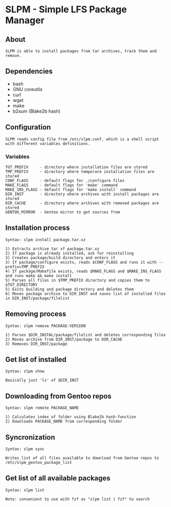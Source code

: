 # SLPM - Simple LFS Package Manager

## About
    SLPM is able to install packages from tar archives, track them and remove.

## Dependencies
* bash
* GNU coreutils
* curl
* wget
* make
* b2sum (Blake2b hash)

## Configuration
    SLPM reads config file from /etc/slpm.conf, which is a shell script
    with different variables definitions.
### Variables
    TGT_PREFIX     - directory where installation files are stored
    TMP_PREFIX     - directory where temporare installation files are stored
    CONF_FLAGS     - default flags for ./configure files
    MAKE_FLAGS     - default flags for 'make' command
    MAKE_INS_FLAGS - default flags for 'make install' command
    DIR_INST       - directory where archives with install packages are stored
    DIR_CACHE      - directory where archives with removed packages are stored
    GENTOO_MIRROR  - Gentoo mirror to get sources from

## Installation process
    Syntax: slpm install package.tar.xz

    1) Extracts archive tar xf package.tar.xz
    2) If package is already installed, ask for reinstalling
    3) Creates package/build directory and enters it
    3) If package/configure exists, reads $CONF_FLAGS and runs it with --prefix=TMP_PREFIX
    4) If package/Makefile exists, reads $MAKE_FLAGS and $MAKE_INS_FLAGS and runs make && make install
    5) Parses all files in $TMP_PREFIX directory and copies them to $TGT_DIRECTORY
    5) Exits building and package directory and deletes them
    6) Moves package archive to DIR_INST and saves list of installed files in DIR_INST/package/filelist

## Removing process
    Syntax: slpm remove PACKAGE-VERSION

    1) Parses $DIR_INSTAL/package/filelist and deletes corresponding files
    2) Moves archive from DIR_INST/package to DIR_CACHE
    3) Removes DIR_INST/package

## Get list of installed
    Syntax: slpm show

    Basically just 'ls' of $DIR_INST

## Downloading from Gentoo repos
    Syntax: slpm remote PACKAGE_NAME

    1) Calculates index of folder using Blake2b hash-function
    2) Downloads PACKAGE_NAME from corresponding folder

## Syncronization
    Syntax: slpm sync

    Writes list of all files available to download from Gentoo repos to /etc/slpm_gentoo_package_list

## Get list of all available packages
    Syntax: slpm list

    Note: convenient to use with fzf as "slpm list | fzf" to search
